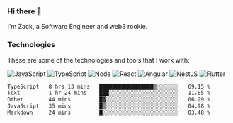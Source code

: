 ### Hi there 👋
I'm Zack, a Software Engineer and web3 rookie.

### Technologies
These are some of the technologies and tools that I work with:

![JavaScript](https://img.shields.io/badge/JavaScript-323330.svg?logo=javascript&logoColor=F7DF1E) 
![TypeScript](https://img.shields.io/badge/TypeScript-007ACC.svg?logo=typescript&logoColor=white) 
![Node](https://img.shields.io/badge/Node.js-43853D.svg?logo=node.js&logoColor=white)
![React](https://img.shields.io/badge/React-20232a.svg?logo=react&logoColor=61DAFB) 
![Angular](https://img.shields.io/badge/Angular-E23237.svg?logo=angularjs&logoColor=white)
![NestJS](https://img.shields.io/badge/NestJS-E0234E?logo=nestjs&logoColor=white)
![Flutter](https://img.shields.io/badge/Flutter-02569B.svg?logo=flutter&logoColor=white)

<!--START_SECTION:waka-->

```txt
TypeScript   8 hrs 13 mins   █████████████████▒░░░░░░░   69.15 %
Text         1 hr 24 mins    ███░░░░░░░░░░░░░░░░░░░░░░   11.85 %
Other        44 mins         █▓░░░░░░░░░░░░░░░░░░░░░░░   06.29 %
JavaScript   35 mins         █▒░░░░░░░░░░░░░░░░░░░░░░░   04.98 %
Markdown     24 mins         █░░░░░░░░░░░░░░░░░░░░░░░░   03.48 %
```

<!--END_SECTION:waka-->

